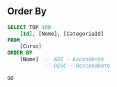 ## Order By

`````sql
SELECT TOP 100
	[Id], [Nome], [CategoriaId]
FROM
	[Curso]
ORDER BY
    [Nome]  -- ASC - Ascendente
            -- DESC - Descendente

GO
`````